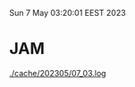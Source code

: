 Sun  7 May 03:20:01 EEST 2023
# JAM
<a href='./cache/202305/07_03.log'>./cache/202305/07_03.log</a>
